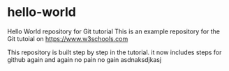 # hello-world
Hello World repository for Git tutorial
This is an example repository for the Git tutoial on https://www.w3schools.com

This repository is built step by step in the tutorial.
it now includes steps for github
again and again 
 no pain no gain
 asdnaksdjkasj
